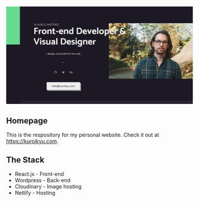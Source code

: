 ![kuroikyu.com](./public/landing.jpg)

## Homepage

This is the respository for my personal website. Check it out at https://kuroikyu.com.

## The Stack

- React.js - Front-end
- Wordpress - Back-end
- Cloudinary - Image hosting
- Netlify - Hosting
